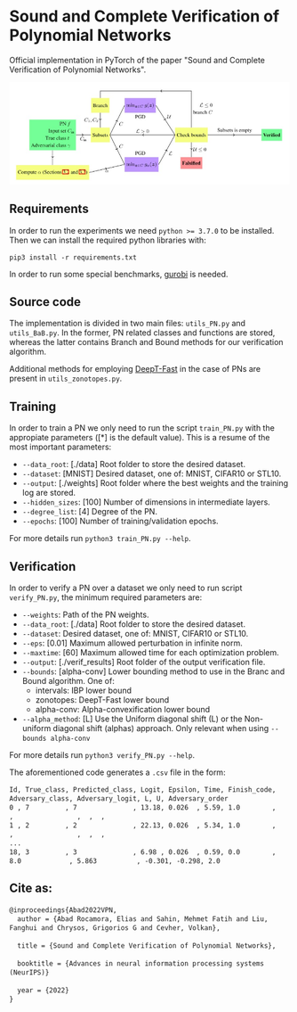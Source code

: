 # Sound and Complete Verification of Polynomial Networks

Official implementation in PyTorch of the paper "Sound and Complete Verification of Polynomial Networks".

![Overview of our method](figures/method.jpeg)

## Requirements

In order to run the experiments we need `python >= 3.7.0` to be installed. Then we can install the required python libraries with:

```
pip3 install -r requirements.txt
```

In order to run some special benchmarks, [gurobi](https://www.gurobi.com/downloads/?campaignid=2027425882&adgroupid=77414946611&creative=355014679679&keyword=gurobi&matchtype=e&gclid=CjwKCAjwi6WSBhA-EiwA6Niok7KcFMgS04sRvNaFqDpJ5biOSLToyu_OKo25zwFkgDyoh58fb4eYvhoCmcoQAvD_BwE) is needed.

## Source code

The implementation is divided in two main files: `utils_PN.py` and `utils_BaB.py`. In the former, PN related classes and functions are stored, whereas the latter contains Branch and Bound methods for our verification algorithm.

Additional methods for employing [DeepT-Fast](https://dl.acm.org/doi/abs/10.1145/3453483.3454056) in the case of PNs are present in `utils_zonotopes.py`.

## Training

In order to train a PN we only need to run the script `train_PN.py` with the appropiate parameters ([*] is the default value). This is a resume of the most important parameters:

- `--data_root`: [./data] Root folder to store the desired dataset.
- `--dataset`: [MNIST] Desired dataset, one of: MNIST, CIFAR10 or STL10.
- `--output`: [./weights] Root folder where the best weights and the training log are stored.
- `--hidden_sizes`: [100] Number of dimensions in intermediate layers.
- `--degree_list`: [4] Degree of the PN.
- `--epochs`: [100] Number of training/validation epochs.

For more details run `python3 train_PN.py --help`.

## Verification

In order to verify a PN over a dataset we only need to run script `verify_PN.py`, the minimum required parameters are:

- `--weights`: Path of the PN weights.
- `--data_root`: [./data] Root folder to store the desired dataset.
- `--dataset`: Desired dataset, one of: MNIST, CIFAR10 or STL10.
- `--eps`: [0.01] Maximum allowed perturbation in infinite norm.
- `--maxtime`: [60] Maximum allowed time for each optimization problem.
- `--output`: [./verif_results] Root folder of the output verification file.
- `--bounds`: [alpha-conv] Lower bounding method to use in the Branc and Bound algorithm. One of:
    - intervals: IBP lower bound
    - zonotopes: DeepT-Fast lower bound
    - alpha-conv: Alpha-convexification lower bound
- `--alpha_method`: [L] Use the Uniform diagonal shift (L) or the Non-uniform diagonal shift (alphas) approach. Only relevant when using `--bounds alpha-conv`

For more details run `python3 verify_PN.py --help`.

The aforementioned code generates a `.csv` file in the form:

```
Id, True_class, Predicted_class, Logit, Epsilon, Time, Finish_code, Adversary_class, Adversary_logit, L, U, Adversary_order
0 , 7         , 7              , 13.18, 0.026  , 5.59, 1.0        ,                ,                ,  ,  ,
1 , 2         , 2              , 22.13, 0.026  , 5.34, 1.0        ,                ,                ,  ,  ,
...
18, 3         , 3              , 6.98 , 0.026  , 0.59, 0.0        , 8.0            , 5.863          , -0.301, -0.298, 2.0
```

## Cite as:

```
@inproceedings{Abad2022VPN,
  author = {Abad Rocamora, Elias and Sahin, Mehmet Fatih and Liu, Fanghui and Chrysos, Grigorios G and Cevher, Volkan},

  title = {Sound and Complete Verification of Polynomial Networks},

  booktitle = {Advances in neural information processing systems (NeurIPS)}

  year = {2022}
}
```
